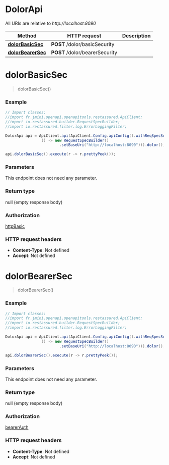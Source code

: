 # DolorApi

All URIs are relative to *http://localhost:8090*

Method | HTTP request | Description
------------- | ------------- | -------------
[**dolorBasicSec**](DolorApi.md#dolorBasicSec) | **POST** /dolor/basicSecurity | 
[**dolorBearerSec**](DolorApi.md#dolorBearerSec) | **POST** /dolor/bearerSecurity | 


<a name="dolorBasicSec"></a>
# **dolorBasicSec**
> dolorBasicSec()



### Example
```java
// Import classes:
//import fr.jmini.openapi.openapitools.restassured.ApiClient;
//import io.restassured.builder.RequestSpecBuilder;
//import io.restassured.filter.log.ErrorLoggingFilter;

DolorApi api = ApiClient.api(ApiClient.Config.apiConfig().withReqSpecSupplier(
                () -> new RequestSpecBuilder()
                        .setBaseUri("http://localhost:8090"))).dolor();

api.dolorBasicSec().execute(r -> r.prettyPeek());
```

### Parameters
This endpoint does not need any parameter.

### Return type

null (empty response body)

### Authorization

[httpBasic](../README.md#httpBasic)

### HTTP request headers

 - **Content-Type**: Not defined
 - **Accept**: Not defined

<a name="dolorBearerSec"></a>
# **dolorBearerSec**
> dolorBearerSec()



### Example
```java
// Import classes:
//import fr.jmini.openapi.openapitools.restassured.ApiClient;
//import io.restassured.builder.RequestSpecBuilder;
//import io.restassured.filter.log.ErrorLoggingFilter;

DolorApi api = ApiClient.api(ApiClient.Config.apiConfig().withReqSpecSupplier(
                () -> new RequestSpecBuilder()
                        .setBaseUri("http://localhost:8090"))).dolor();

api.dolorBearerSec().execute(r -> r.prettyPeek());
```

### Parameters
This endpoint does not need any parameter.

### Return type

null (empty response body)

### Authorization

[bearerAuth](../README.md#bearerAuth)

### HTTP request headers

 - **Content-Type**: Not defined
 - **Accept**: Not defined

